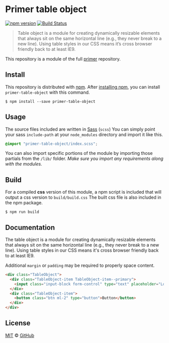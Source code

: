 # Primer table object

[![npm version](https://img.shields.io/npm/v/primer-table-object.svg)](https://www.npmjs.org/package/primer-table-object)
[![Build Status](https://travis-ci.org/primer/primer.svg?branch=master)](https://travis-ci.org/primer/primer)

> Table object is a module for creating dynamically resizable elements that always sit on the same horizontal line (e.g., they never break to a new line). Using table styles in our CSS means it’s cross browser friendly back to at least IE9.

This repository is a module of the full [primer][primer] repository.

## Install

This repository is distributed with [npm][npm]. After [installing npm][install-npm], you can install `primer-table-object` with this command.

```
$ npm install --save primer-table-object
```

## Usage

The source files included are written in [Sass][sass] (`scss`) You can simply point your sass `include-path` at your `node_modules` directory and import it like this.

```scss
@import "primer-table-object/index.scss";
```

You can also import specific portions of the module by importing those partials from the `/lib/` folder. _Make sure you import any requirements along with the modules._

## Build

For a compiled **css** version of this module, a npm script is included that will output a css version to `build/build.css` The built css file is also included in the npm package.

```
$ npm run build
```

## Documentation

<!-- %docs
title: Table object
path: objects/table-object
status: Stable
-->

The table object is a module for creating dynamically resizable elements that always sit on the same horizontal line (e.g., they never break to a new line). Using table styles in our CSS means it's cross browser friendly back to at least IE9.

Additional `margin` or `padding` may be required to properly space content.

```html title="Table object"
<div class="TableObject">
  <div class="TableObject-item TableObject-item--primary">
    <input class="input-block form-control" type="text" placeholder="Long elastic input form" aria-label="Long elastic input form">
  </div>
  <div class="TableObject-item">
    <button class="btn ml-2" type="button">Button</button>
  </div>
</div>
```

<!-- %enddocs -->

## License

[MIT](./LICENSE) &copy; [GitHub](https://github.com/)

[primer]: https://github.com/primer/primer
[docs]: http://primer.github.io/
[npm]: https://www.npmjs.com/
[install-npm]: https://docs.npmjs.com/getting-started/installing-node
[sass]: http://sass-lang.com/
